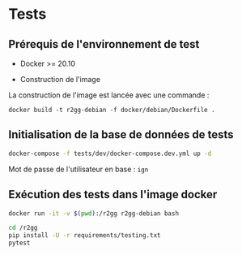 # Tests

## Prérequis de l'environnement de test

- Docker >= 20.10

- Construction de l'image 

La construction de l'image est lancée avec une commande :  
```
docker build -t r2gg-debian -f docker/debian/Dockerfile .
```

## Initialisation de la base de données de tests

```bash
docker-compose -f tests/dev/docker-compose.dev.yml up -d
```

Mot de passe de l'utilisateur en base : `ign`

## Exécution des tests dans l'image docker

```sh
docker run -it -v $(pwd):/r2gg r2gg-debian bash
```

```sh
cd /r2gg
pip install -U -r requirements/testing.txt
pytest
```
